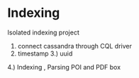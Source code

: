 Indexing
========

Isolated indexing project

1) connect cassandra through CQL driver
2) timestamp
3.) uuid

4.) Indexing , Parsing POI and PDF box
